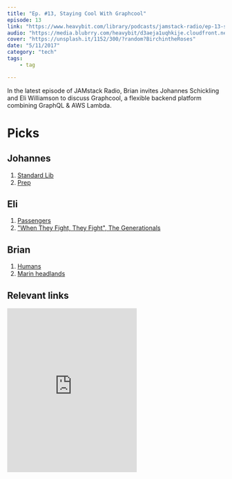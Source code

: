 ```yaml
---
title: "Ep. #13, Staying Cool With Graphcool"
episode: 13
link: "https://www.heavybit.com/library/podcasts/jamstack-radio/ep-13-staying-cool-with-graphcool/"
audio: "https://media.blubrry.com/heavybit/d3aeja1uqhkije.cloudfront.net/podcasts/jamstack-radio/20170217-jamstack-radio-014.mp3"
cover: "https://unsplash.it/1152/300/?random?BirchintheRoses"
date: "5/11/2017"
category: "tech"
tags:
    - tag

---
```


In the latest episode of JAMstack Radio, Brian invites Johannes Schickling and Eli Williamson to discuss Graphcool, a flexible backend platform combining GraphQL & AWS Lambda.

# Picks

## Johannes

1. [Standard Lib](https://stdlib.com)
1. [Prep](https://github.com/prisma/prep)

## Eli

1. [Passengers](https://www.imdb.com/title/tt1355644/)
1. ["When They Fight, They Fight", The Generationals](https://open.spotify.com/track/0zqmyB1prgGGiOS10sjH8A?si=GGS5mUmXTf61-P_yj7TPcA)

## Brian

1. [Humans](https://www.amc.com/shows/humans/exclusives/about)
1. [Marin headlands](https://www.nps.gov/goga/marin-headlands.htm)

## Relevant links

<iframe src="https://open.spotify.com/embed/track/0zqmyB1prgGGiOS10sjH8A" width="300" height="380" frameborder="0" allowtransparency="true" allow="encrypted-media"></iframe>

